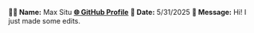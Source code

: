 **🧑‍💻 Name:** Max Situ
[**🌐 GitHub Profile**](https://github.com/Max71804/Max71804)
**📅 Date:** 5/31/2025
**💬 Message:** Hi! I just made some edits.